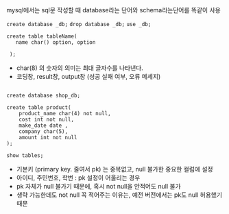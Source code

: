 mysql에서는 sql문 작성할 때 database라는 단어와 schema라는단어를 똑같이 사용

`create database _db;`
`drop database _db;`
`use _db;`
```
create table tableName(
   name char() option, option
 
 );
```



- char(8) 의 숫자의 의미는 최대 글자수를 나타낸다.
- 코딩창, result창, output창 (성공 실패 여부, 오류 메세지)

```

create database shop_db;

create table product(
	product_name char(4) not null,
    cost int not null,
    make_date date ,
    company char(5),
    amount int not null
);

show tables;
```


- 기본키 (primary key. 줄여서 pk) 는 중복없고, null 불가한 중요한 컬럼에 설정
- 아이디, 주민번호, 학번 : pk 설정이 어울리는 경우
- pk 자체가 null 불가기 때문에, 혹시 not null을 안적어도 null 불가
- 생략 가능한데도 not null 꼭 적어주는 이유는, 예전 버전에서는 pk도 null 허용했기 때문